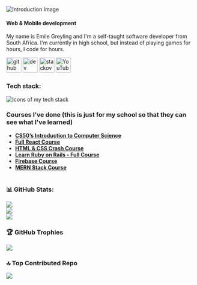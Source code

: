 ![Introduction Image](https://readme-typing-svg.herokuapp.com/?font=Righteous&size=35&width=500&height=70&duration=4000&lines=Hi+There+!+👋;+I'm+Emile+Greyling+!;)
#### Web & Mobile development

My name is Emile Greyling and I'm a self-taught software developer from South Africa. I'm currently in high school, but instead of playing games for hours, I code for hours. 

[<img src='https://cdn.jsdelivr.net/npm/simple-icons@3.0.1/icons/github.svg' alt='github' height='40'>](https://github.com/EmileGreyling)  [<img src='https://cdn.jsdelivr.net/npm/simple-icons@3.0.1/icons/hashnode.svg' alt='dev' height='40'>](https://emilegreyling.hashnode.dev/)  [<img src='https://cdn.jsdelivr.net/npm/simple-icons@3.0.1/icons/stackoverflow.svg' alt='stackoverflow' height='40'>](https://stackoverflow.com/users/20605183)  [<img src='https://cdn.jsdelivr.net/npm/simple-icons@3.0.1/icons/youtube.svg' alt='YouTube' height='40'>](https://www.youtube.com/channel/UCvqFa1siuLfAlVEjs1EJfgA)  

### Tech stack: 
![Icons of my tech stack](https://skillicons.dev/icons?i=html,css,javascript,react,vue,dart,flutter,ruby,rails,python,flask,django,sqlite,git,github,vscode,linux&perline=7)

### Courses I've done (this is just for my school so that they can see what I've learned)
- **[CS50’s Introduction to Computer Science](https://cs50.harvard.edu/x/)**
- **[Full React Course](https://youtu.be/j942wKiXFu8&list=PL4cUxeGkcC9gZD-Tvwfod2gaISzfRiP9d)**
- **[HTML & CSS Crash Course](https://youtu.be/hu-q2zYwEYs&list=PL4cUxeGkcC9ivBf_eKCPIAYXWzLlPAm6G)**
- **[Learn Ruby on Rails - Full Course](https://youtu.be/fmyvWz5TUWg)**
- **[Firebase Course](https://youtu.be/4d-gIPGzmK4&list=PL4cUxeGkcC9itfjle0ji1xOZ2cjRGY_WB)**
- **[MERN Stack Course](https://youtu.be/98BzS5Oz5E4&list=PL4cUxeGkcC9iJ_KkrkBZWZRHVwnzLIoUE)**

#
### 📊 GitHub Stats:
![](https://github-readme-stats.vercel.app/api?username=EmileGreyling&theme=dark&hide_border=false&include_all_commits=false&count_private=false)<br/>
![](https://github-readme-streak-stats.herokuapp.com/?user=EmileGreyling&theme=dark&hide_border=false)<br/>
![](https://github-readme-stats.vercel.app/api/top-langs/?username=EmileGreyling&theme=dark&hide_border=false&include_all_commits=false&count_private=false&layout=compact)

### 🏆 GitHub Trophies
![](https://github-profile-trophy.vercel.app/?username=EmileGreyling&theme=radical&no-frame=false&no-bg=true&margin-w=4)

### 🔝 Top Contributed Repo
![](https://github-contributor-stats.vercel.app/api?username=EmileGreyling&limit=5&theme=dark&combine_all_yearly_contributions=true)

